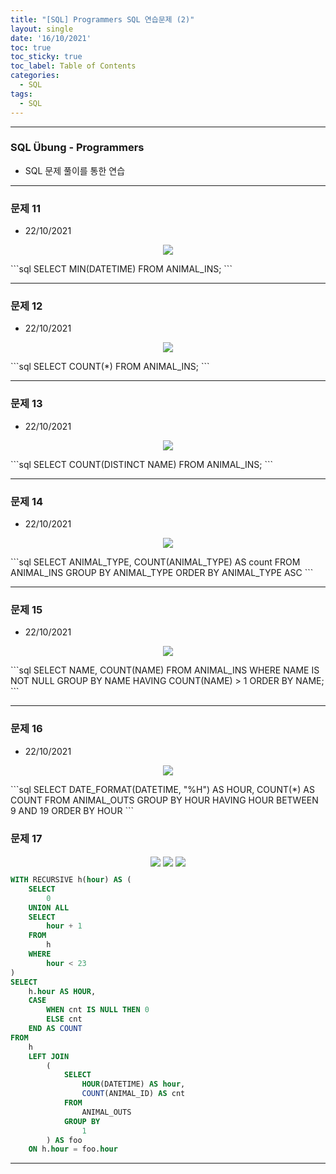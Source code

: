 ```yaml
---
title: "[SQL] Programmers SQL 연습문제 (2)"
layout: single
date: '16/10/2021'
toc: true
toc_sticky: true
toc_label: Table of Contents
categories:
  - SQL
tags:
  - SQL
---
```


---
### SQL Übung - Programmers
* SQL 문제 풀이를 통한 연습

---

### 문제 11
* 22/10/2021
<p align="center">
    <img src="/img/data_engineering/sql/sql_programmers11.png" align="center">
</p>
```sql
SELECT MIN(DATETIME)
FROM ANIMAL_INS;
```

---

### 문제 12
* 22/10/2021
<p align="center">
    <img src="/img/data_engineering/sql/sql_programmers12.png" align="center">
</p>
```sql
SELECT COUNT(*)
FROM ANIMAL_INS;
```

---

### 문제 13
* 22/10/2021
<p align="center">
    <img src="/img/data_engineering/sql/sql_programmers13.png" align="center">
</p>
```sql
SELECT COUNT(DISTINCT NAME)
FROM ANIMAL_INS;
```

---

### 문제 14
* 22/10/2021
<p align="center">
    <img src="/img/data_engineering/sql/sql_programmers14.png" align="center">
</p>
```sql
SELECT ANIMAL_TYPE, COUNT(ANIMAL_TYPE) AS count
FROM ANIMAL_INS
GROUP BY ANIMAL_TYPE
ORDER BY ANIMAL_TYPE ASC
```

---

### 문제 15
* 22/10/2021
<p align="center">
    <img src="/img/data_engineering/sql/sql_programmers15.png" align="center">
</p>
```sql
SELECT NAME, COUNT(NAME)
FROM ANIMAL_INS
WHERE NAME IS NOT NULL
GROUP BY NAME
HAVING COUNT(NAME) > 1
ORDER BY NAME;
```

---

### 문제 16
* 22/10/2021
<p align="center">
    <img src="/img/data_engineering/sql/sql_programmers16.png" align="center">
</p>
```sql
SELECT DATE_FORMAT(DATETIME, "%H") AS HOUR, COUNT(*) AS COUNT
FROM ANIMAL_OUTS
GROUP BY HOUR
HAVING HOUR BETWEEN 9 AND 19
ORDER BY HOUR
```

### 문제 17
<p align="center">
    <img src="/img/data_engineering/sql/sql_programmers17_1.png" align="center">
    <img src="/img/data_engineering/sql/sql_programmers17_2.png" align="center">
    <img src="/img/data_engineering/sql/sql_programmers17_3.png" align="center">
</p>


```sql
WITH RECURSIVE h(hour) AS (
    SELECT
        0
    UNION ALL
    SELECT
        hour + 1
    FROM
        h
    WHERE
        hour < 23
)
SELECT
    h.hour AS HOUR,
    CASE 
        WHEN cnt IS NULL THEN 0
        ELSE cnt
    END AS COUNT
FROM
    h
    LEFT JOIN
        (
            SELECT
                HOUR(DATETIME) AS hour,
                COUNT(ANIMAL_ID) AS cnt
            FROM
                ANIMAL_OUTS
            GROUP BY
                1
        ) AS foo 
    ON h.hour = foo.hour

```

---